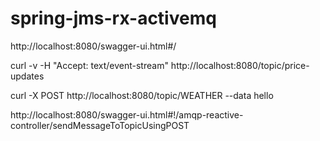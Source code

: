 # spring-jms-rx-activemq


http://localhost:8080/swagger-ui.html#/

curl -v -H "Accept: text/event-stream" http://localhost:8080/topic/price-updates

curl -X POST http://localhost:8080/topic/WEATHER --data hello

http://localhost:8080/swagger-ui.html#!/amqp-reactive-controller/sendMessageToTopicUsingPOST
